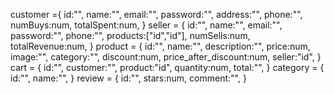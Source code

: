 customer ={
    id:"",
    name:"",
    email:"",
    password:"",
    address:"",
    phone:"",
    numBuys:num,
    totalSpent:num,
}
seller = {
    id:"",
    name:"",
    email:"",
    password:"",
    phone:"",
    products:["id","id"],
    numSells:num,
    totalRevenue:num,
}
product = {
    id:"",
    name:"",
    description:"",
    price:num,
    image:"",
    category:"",
    discount:num,
    price_after_discount:num,
    seller:"id",
}
cart = {
    id:"",
    customer:"",
    product:"id",
    quantity:num,
    total:"",
}
category = {
    id:"",
    name:"",
}
review = {
    id:"",
    stars:num,
    comment:"",
}